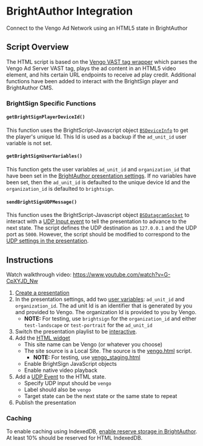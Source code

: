 # BrightAuthor Integration
Connect to the Vengo Ad Network using an HTML5 state in BrightAuthor

## Script Overview
The HTML script is based on the [Vengo VAST tag wrapper](https://github.com/vengolabs/vast-wrapper) which parses the Vengo Ad Server VAST tag, plays the ad content in an HTML5 video element, and hits certain URL endpoints to receive ad play credit. Additional functions have been added to interact with the BrightSign player and BrightAuthor CMS.

### BrightSign Specific Functions

#### `getBrightSignPlayerDeviceId()`
This function uses the BrightScript-Javascript object [`BSDeviceInfo`](https://brightsign.atlassian.net/wiki/spaces/DOC/pages/370672370/BSDeviceInfo) to get the player's unique Id. This Id is used as a backup if the `ad_unit_id` user variable is not set.

#### `getBrightSignUserVariables()`
This function gets the user variables `ad_unit_id` and `organization_id` that have been set in the [BrightAuthor presentation settings](https://brightsign.atlassian.net/wiki/spaces/DOC/pages/404623943/Presentation+Settings#PresentationSettings-Variablesvariables). If no variables have been set, then the `ad_unit_id` is defaulted to the unique device Id and the `organization_id` is defaulted to `brightsign`.

#### `sendBrightSignUDPMessage()`
This function uses the BrightScript-Javascript object [`BSDatagramSocket`](https://brightsign.atlassian.net/wiki/spaces/DOC/pages/370672365/BSDatagramSocket) to interact with a [UDP Input event](https://brightsign.atlassian.net/wiki/spaces/DOC/pages/388432930/Event+Properties#EventProperties-UDPEventudp) to tell the presentation to advance to the next state. The script defines the UDP destination as `127.0.0.1` and the UDP port as `5000`. However, the script should be modified to correspond to the [UDP settings in the presentation](https://brightsign.atlassian.net/wiki/spaces/DOC/pages/404623943/Presentation+Settings#PresentationSettings-Networkingnetworking).

## Instructions

Watch walkthrough video: https://www.youtube.com/watch?v=G-CpXYJD_Nw

1. [Create a presentation](https://brightsign.atlassian.net/wiki/spaces/DOC/pages/414089506/Presentation)
2. In the presentation settings, add two [user variables](https://brightsign.atlassian.net/wiki/spaces/DOC/pages/404623943/Presentation+Settings#PresentationSettings-Variablesvariables): `ad_unit_id` and `organization_id`. The ad unit Id is an identifier that is generated by you and provided to Vengo. The organization Id is provided to you by Vengo.
   - **NOTE:** For testing, use `brightsign` for the `organization_id` and either `test-landscape` or `test-portrait` for the `ad_unit_id`
3. Switch the presentation playlist to be [interactive](https://brightsign.atlassian.net/wiki/spaces/DOC/pages/414089506/Presentation#Presentation-BuildinganInteractivePlaylistinteractive).
4. Add the [HTML widget](https://brightsign.atlassian.net/wiki/spaces/DOC/pages/411436972/State+Properties#StateProperties-HTML5State)
   - This site name can be Vengo (or whatever you choose)
   - The site source is a Local Site. The source is the [vengo.html](https://github.com/vengolabs/brightauthor-integration/blob/main/vengo.html) script.
      - **NOTE:** For testing, use [vengo_staging.html](https://github.com/vengolabs/brightauthor-integration/blob/main/vengo_staging.html)
   - Enable BrightSign JavaScript objects
   - Enable native video playback
5. Add a [UDP Event](https://brightsign.atlassian.net/wiki/spaces/DOC/pages/388432930/Event+Properties#EventProperties-UDPEventudp) to the HTML state.
   - Specify UDP input should be `vengo`
   - Label should also be `vengo`
   - Target state can be the next state or the same state to repeat
6. Publish the presentation

### Caching
To enable caching using IndexedDB, [enable reserve storage in BrightAuthor](https://brightsign.atlassian.net/wiki/spaces/DOC/pages/395313524/Application+Preferences#ApplicationPreferences-Storage). At least 10% should be reserved for HTML IndexedDB.
